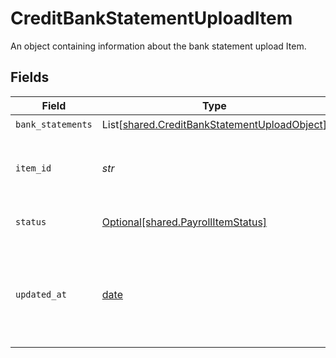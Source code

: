 # CreditBankStatementUploadItem

An object containing information about the bank statement upload Item.


## Fields

| Field                                                                                                                                          | Type                                                                                                                                           | Required                                                                                                                                       | Description                                                                                                                                    |
| ---------------------------------------------------------------------------------------------------------------------------------------------- | ---------------------------------------------------------------------------------------------------------------------------------------------- | ---------------------------------------------------------------------------------------------------------------------------------------------- | ---------------------------------------------------------------------------------------------------------------------------------------------- |
| `bank_statements`                                                                                                                              | List[[shared.CreditBankStatementUploadObject](../../models/shared/creditbankstatementuploadobject.md)]                                         | :heavy_check_mark:                                                                                                                             | N/A                                                                                                                                            |
| `item_id`                                                                                                                                      | *str*                                                                                                                                          | :heavy_check_mark:                                                                                                                             | The `item_id` of the Item associated with this webhook, warning, or error                                                                      |
| `status`                                                                                                                                       | [Optional[shared.PayrollItemStatus]](../../models/shared/payrollitemstatus.md)                                                                 | :heavy_check_mark:                                                                                                                             | Details about the status of the payroll item.                                                                                                  |
| `updated_at`                                                                                                                                   | [date](https://docs.python.org/3/library/datetime.html#date-objects)                                                                           | :heavy_check_mark:                                                                                                                             | Timestamp in [ISO 8601](https://wikipedia.org/wiki/ISO_8601) format (YYYY-MM-DDTHH:mm:ssZ) indicating the last time that the Item was updated. |